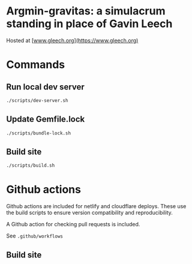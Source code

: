 # Argmin-gravitas: a simulacrum standing in place of Gavin Leech

Hosted at [www.gleech.org](https://www.gleech.org)

# Commands

## Run local dev server

```bash
./scripts/dev-server.sh
```

## Update Gemfile.lock

```bash
./scripts/bundle-lock.sh
```

## Build site

```bash
./scripts/build.sh
```

# Github actions

Github actions are included for netlify and cloudflare deploys.  These use the build scripts to ensure version compatibility and reproducibility.

A Github action for checking pull requests is included.

See `.github/workflows`

## Build site

